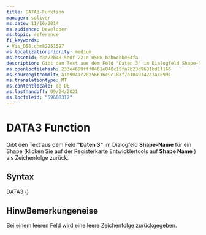 ```yaml
---
title: DATA3-Funktion
manager: soliver
ms.date: 11/16/2014
ms.audience: Developer
ms.topic: reference
f1_keywords:
- Vis_DSS.chm82251597
ms.localizationpriority: medium
ms.assetid: c3a72b48-5edf-221e-0508-bab6cbbe64fa
description: Gibt den Text aus dem Feld "Daten 3" im Dialogfeld Shape-Name für ein Shape (klicken Sie auf der Registerkarte Entwicklertools auf Shape Name ) als Zeichenfolge zurück.
ms.openlocfilehash: 233e4689fff0461e048c15fa7b23d9681bd1f166
ms.sourcegitcommit: a1d9041c20256616c9c183f7d1049142a7ac6991
ms.translationtype: MT
ms.contentlocale: de-DE
ms.lasthandoff: 09/24/2021
ms.locfileid: "59608312"
---
```

# <a name="data3-function"></a>DATA3 Function

Gibt den Text aus dem Feld **"Daten 3"** im Dialogfeld **Shape-Name** für ein Shape (klicken Sie auf der Registerkarte Entwicklertools auf **Shape Name** ) als Zeichenfolge zurück.  
  
## <a name="syntax"></a>Syntax

DATA3 ()
  
## <a name="remarks"></a>HinwBemerkungeneise

Bei einem leeren Feld wird eine leere Zeichenfolge zurückgegeben. 
  

